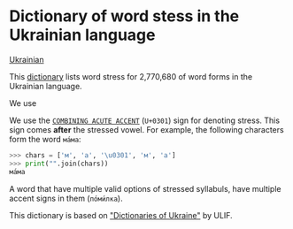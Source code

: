# Dictionary of word stess in the Ukrainian language

[Ukrainian](./README.md)

This [dictionary](stress.txt) lists word stress for 2,770,680 of word forms
in the Ukrainian language.

We use 

We use the [`COMBINING ACUTE ACCENT`](https://unicode-table.com/en/0301/)
(`U+0301`) sign for denoting stress. This sign comes __after__ the stressed
vowel. For example, the following characters form the word `ма́ма`:

```python
>>> chars = ['м', 'а', '\u0301', 'м', 'а']
>>> print("".join(chars))
ма́ма
```

A word that have multiple valid options of stressed syllabuls, have multiple
accent signs in them (`по́ми́лка`).

This dictionary is based on ["Dictionaries of
Ukraine"](https://lcorp.ulif.org.ua/dictua/) by ULIF.

